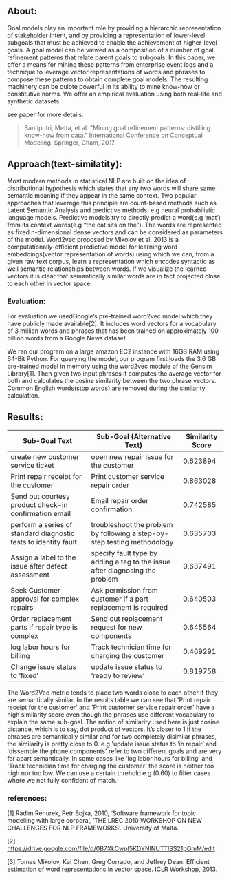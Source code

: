 ## About: 

Goal models play an important role by providing a hierarchic representation of stakeholder intent, and by providing a representation of lower-level subgoals that must be achieved to enable the achievement of higher-level goals. A goal model can be viewed as a composition of a number of goal refinement patterns that relate parent goals to subgoals. In this paper, we offer a means for mining these patterns from enterprise event logs and a technique to leverage vector representations of words and phrases to compose these patterns to obtain complete goal models. The resulting machinery can be quiote powerful in its ability to mine know-how or constitutive norms. We offer an empirical evaluation using both real-life and synthetic datasets.

see paper for more details: 

> Santiputri, Metta, et al. "Mining goal refinement patterns: distilling know-how from data." International Conference on Conceptual Modeling. Springer, Cham, 2017.


## Approach(text-similatity): 

Most modern methods in statistical NLP are built on the idea of distributional hypothesis which states that any two words will share same semantic meaning if they appear in the same context. Two popular approaches that leverage this principle are count-based methods such as Latent Semantic Analysis and predictive methods. e.g neural probabilistic language models. Predictive models try to directly predict a word(e.g ‘mat’) from its context words(e.g “the cat sits on the”). The words are represented as fixed n-dimensional dense vectors and can be considered as parameters of the model. Word2vec proposed by Mikolov et al. 2013 is a computationally-efficient predictive model for learning word embeddings(vector representation of words) using which we can, from a given raw text corpus, learn a representation which encodes syntactic as well semantic relationships between words. If we visualize the learned vectors it is clear that semantically similar words are in fact projected close to each other in vector space.  


### Evaluation:  

For evaluation we usedGoogle’s pre-trained word2vec model which they have publicly made available[2]. It includes word vectors for a vocabulary of 3 million words and phrases that has been trained on approximately 100 billion words from a Google News dataset.  

We ran our program on a large amazon EC2 instance with 16GB RAM using 64-Bit Python. For querying the model, our program first loads the 3.6 GB pre-trained model in memory using the word2vec module of the Gensim Library[1]. Then given two input phrases it computes the average vector for both and calculates the cosine similarity between the two phrase vectors. Common English words(stop words) are removed during the similarity calculation.  

## Results: 
| Sub-Goal Text                                                   | Sub-Goal (Alternative Text)                                                  | Similarity Score |
| --------------------------------------------------------------- | ---------------------------------------------------------------------------- | ---------------- |
| create new customer service ticket                              | open new repair issue for the customer                                       | 0.623894         |
| Print repair receipt for the customer                           | Print customer service repair order                                          | 0.863028         |
| Send out courtesy product check-in confirmation email           | Email repair order confirmation                                              | 0.742585         |
| perform a series of standard diagnostic tests to identify fault | troubleshoot the problem by following a step-by-step testing methodology     | 0.635703         |
| Assign a label to the issue after defect assessment             | specify fault type by adding a tag to the issue after diagnosing the problem | 0.637491         |
| Seek Customer approval for complex repairs                      | Ask permission from customer if a part replacement is required               | 0.640503         |
| Order replacement parts if repair type is complex               | Send out replacement request for new components                              | 0.645564         |
| log labor hours for billing                                     | Track technician time for charging the customer                              | 0.469291         |
| Change issue status to ‘fixed’                                  | update issue status to ‘ready to review’                                     | 0.819758         |

The Word2Vec metric tends to place two words close to each other if they are semantically similar. In the results table we can see that 'Print repair receipt for the customer' and 'Print customer service repair order' have a high similarity score even though the phrases use different vocabulary to explain the same sub-goal. The notion of similarity used here is just cosine distance, which is to say, dot product of vectors. It’s closer to 1 if the phrases are semantically similar and for two completely disimilar phrases, the similarity is pretty close to 0. e.g 'update issue status to ‘in repair’ and 'dissemble the phone components' refer to two different goals and are very far apart semantically. In some cases like 'log labor hours for billing' and 'Track technician time for charging the customer' the score is neither too high nor too low. We can use a certain threhold e.g (0.60) to filter cases where we not fully confident of match.    

### references:  

[1] Radim Rehurek, Petr Sojka, 2010, ‘Software framework for topic modelling with large corpora’, ‘THE LREC 2010 WORKSHOP ON NEW CHALLENGES FOR NLP FRAMEWORKS’. University of Malta.  

[2] https://drive.google.com/file/d/0B7XkCwpI5KDYNlNUTTlSS21pQmM/edit 

[3] Tomas Mikolov, Kai Chen, Greg Corrado, and Jeffrey Dean. Efficient estimation of word representations in vector space. ICLR Workshop, 2013. 
